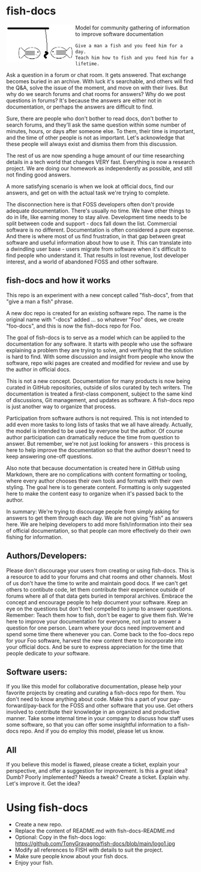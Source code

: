 # fish-docs
<img align="left" src="logo1.jpg" />
Model for community gathering of information to improve software documentation

    Give a man a fish and you feed him for a day.
    Teach him how to fish and you feed him for a lifetime.

Ask a question in a forum or chat room. It gets answered. That exchange becomes buried in an archive. With luck it's searchable, and others will find the Q&A, solve the issue of the moment, and move on with their lives. But why do we search forums and chat rooms for answers? Why do we post questions in forums? It's because the answers are either not in documentation, or perhaps the answers are difficult to find.

Sure, there are people who don't bother to read docs, don't bother to search forums, and they'll ask the same question within some number of minutes, hours, or days after someone else. To them, their time is important, and the time of other people is not as important. Let's acknowledge that these people will always exist and dismiss them from this discussion.

The rest of us are now spending a huge amount of our time researching details in a tech world that changes VERY fast. Everything is now a research project. We are doing our homework as independently as possible, and still not finding good answers. 

A more satisfying scenario is when we look at official docs, find our answers, and get on with the actual task we're trying to complete.

The disconnection here is that FOSS developers often don't provide adequate documentation. There's usually no time. We have other things to do in life, like earning money to stay alive. Development time needs to be split between code and support - docs fall down the list. Commercial software is no different. Documentation is often considered a pure expense. And there is where most of us find frustration, in that gap between great software and useful information about how to use it. This can translate into a dwindling user base - users migrate from software when it's difficult to find people who understand it. That results in lost revenue, lost developer interest, and a world of abandoned FOSS and other software.

## fish-docs and how it works

This repo is an experiment with a new concept called "fish-docs", from that "give a man a fish" phrase.

A new doc repo is created for an existing software repo. The name is the original name with "-docs" added ... so whatever "Foo" does, we create "foo-docs", and this is now the fish-docs repo for Foo.

The goal of fish-docs is to serve as a model which can be applied to the documentation for any software. It starts with people who use the software explaining a problem they are trying to solve, and verifying that the solution is hard to find. With some discussion and insight from people who know the software, repo wiki pages are created and modified for review and use by the author in official docs.

This is not a new concept. Documentation for many products is now being curated in GitHub repositories, outside of silos curated by tech writers. The documentation is treated a first-class component, subject to the same kind of discussions, Git management, and updates as software. A fish-docs repo is just another way to organize that process.

Participation from software authors is not required. This is not intended to add even more tasks to long lists of tasks that we all have already. Actually, the model is intended to be used by everyone but the author. Of course author participation can dramatically reduce the time from question to answer. But remember, we're not just looking for answers - this process is here to help improve the documentation so that the author doesn't need to keep answering one-off questions.

Also note that because documentation is created here in GitHub using Markdown, there are no complications with content formatting or tooling, where every author chooses their own tools and formats with their own styling. The goal here is to generate content. Formatting is only suggested here to make the content easy to organize when it's passed back to the author.

In summary: We're trying to discourage people from simply asking for answers to get them through each day. We are not giving "fish" as answers here. We are helping developers to add more fish/information into their sea of official documentation, so that people can more effectively do their own fishing for information.

## Authors/Developers:

Please don't discourage your users from creating or using fish-docs. This is a resource to add to your forums and chat rooms and other channels. Most of us don't have the time to write and maintain good docs. If we can't get others to contibute code, let them contribute their experience outside of forums where all of that data gets buried in temporal archives. Embrace the concept and encourage people to help document your software. Keep an eye on the questions but don't feel compelled to jump to answer questions. Remember: Teach them how to fish, don't be eager to give them fish. We're here to improve your documentation for everyone, not just to answer a question for one person. Learn where your docs need improvement and spend some time there whenever you can. Come back to the foo-docs repo for your Foo software, harvest the new content there to incorporate into your official docs. And be sure to express appreciation for the time that people dedicate to _your_ software.

## Software users:

If you like this model for collaborative documentation, please help your favorite projects by creating and curating a fish-docs repo for them. You don't need to know anything about code. Make this a part of your pay-forward/pay-back for the FOSS and other software that you use. Get others involved to contribute their knowledge in an organized and productive manner. Take some internal time in your company to discuss how staff uses some software, so that you can offer some insightful information to a fish-docs repo. And if you do employ this model, please let us know.

## All

If you believe this model is flawed, please create a ticket, explain your perspective, and offer a suggestion for improvement. Is this a great idea? Dumb? Poorly implemented? Needs a tweak? Create a ticket. Explain why. Let's improve it. Get the idea?


# Using fish-docs

- Create a new repo.
- Replace the content of README.md with fish-docs-README.md
- Optional: Copy in the fish-docs logo: https://github.com/TonyGravagno/fish-docs/blob/main/logo1.jpg
- Modify all references to FISH with details to suit the project.
- Make sure people know about your fish docs.
- Enjoy your fish.


